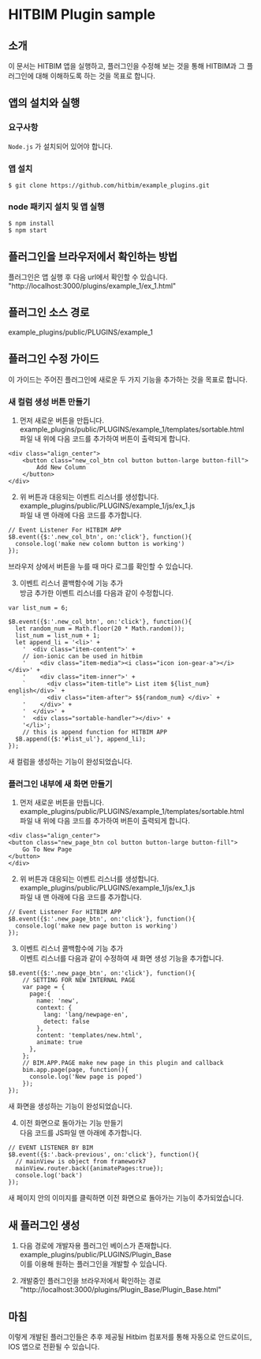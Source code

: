 # HITBIM Plugin sample

## 소개
이 문서는 HITBIM 앱을 실행하고, 플러그인을 수정해 보는 것을 통해 HITBIM과 그 플러그인에 대해 이해하도록 하는 것을 목표로 합니다.

## 앱의 설치와 실행

### 요구사항

`Node.js` 가 설치되어 있어야 합니다.

### 앱 설치
`$ git clone https://github.com/hitbim/example_plugins.git `

### node 패키지 설치 및 앱 실행

`$ npm install`  
`$ npm start`

## 플러그인을 브라우저에서 확인하는 방법

플러그인은 앱 실행 후 다음 url에서 확인할 수 있습니다.  
"http://localhost:3000/plugins/example_1/ex_1.html"

## 플러그인 소스 경로

example_plugins/public/PLUGINS/example_1

## 플러그인 수정 가이드

이 가이드는 주어진 플러그인에 새로운 두 가지 기능을 추가하는 것을 목표로 합니다.

### 새 컬럼 생성 버튼 만들기

1. 먼저 새로운 버튼을 만듭니다.  
example_plugins/public/PLUGINS/example_1/templates/sortable.html  
파일 내 </bim> 위에 다음 코드를 추가하여 버튼이 출력되게 합니다.

``` 
<div class="align_center">
    <button class="new_col_btn col button button-large button-fill">
        Add New Column
    </button>
</div>
```

2. 위 버튼과 대응되는 이벤트 리스너를 생성합니다.  
example_plugins/public/PLUGINS/example_1/js/ex_1.js  
파일 내 맨 아래에 다음 코드를 추가합니다.

```
// Event Listener For HITBIM APP
$B.event({$:'.new_col_btn', on:'click'}, function(){
  console.log('make new colomn button is working')
});
```

브라우저 상에서 버튼을 누를 때 마다 로그를 확인할 수 있습니다.

3. 이벤트 리스너 콜백함수에 기능 추가  
방금 추가한 이벤트 리스너를 다음과 같이 수정합니다.
```
var list_num = 6;

$B.event({$:'.new_col_btn', on:'click'}, function(){
  let random_num = Math.floor(20 * Math.random());
  list_num = list_num + 1;
  let append_li = '<li>' +
    '  <div class="item-content">' +
    // ion-ionic can be used in hitbim
    '    <div class="item-media"><i class="icon ion-gear-a"></i></div>' +
    '    <div class="item-inner">' +
    `      <div class="item-title"> List item ${list_num} english</div>` +
    `      <div class="item-after"> $${random_num} </div>` +
    '    </div>' +
    '  </div>' +
    '  <div class="sortable-handler"></div>' +
    '</li>';
    // this is append function for HITBIM APP
  $B.append({$:'#list_ul'}, append_li);
});
```

새 컬럼을 생성하는 기능이 완성되었습니다.

### 플러그인 내부에 새 화면 만들기

1. 먼저 새로운 버튼을 만듭니다.  
example_plugins/public/PLUGINS/example_1/templates/sortable.html  
파일 내 </bim> 위에 다음 코드를 추가하여 버튼이 출력되게 합니다.

``` 
<div class="align_center">
<button class="new_page_btn col button button-large button-fill">
    Go To New Page
</button>
</div>
```

2. 위 버튼과 대응되는 이벤트 리스너를 생성합니다.  
example_plugins/public/PLUGINS/example_1/js/ex_1.js  
파일 내 맨 아래에 다음 코드를 추가합니다.

```
// Event Listener For HITBIM APP
$B.event({$:'.new_page_btn', on:'click'}, function(){
  console.log('make new page button is working')
});
```

3. 이벤트 리스너 콜백함수에 기능 추가  
이벤트 리스너를 다음과 같이 수정하여 새 화면 생성 기능을 추가합니다.
```
$B.event({$:'.new_page_btn', on:'click'}, function(){
    // SETTING FOR NEW INTERNAL PAGE
    var page = {
      page:{
        name: 'new',
        context: {
          lang: 'lang/newpage-en',
          detect: false
        },
        content: 'templates/new.html',
        animate: true
      },
    };
    // BIM.APP.PAGE make new page in this plugin and callback
    bim.app.page(page, function(){
      console.log('New page is poped')
    });
});
```

새 화면을 생성하는 기능이 완성되었습니다.

4. 이전 화면으로 돌아가는 기능 만들기  
다음 코드를 JS파일 맨 아래에 추가합니다.
```
// EVENT LISTENER BY BIM
$B.event({$:'.back-previous', on:'click'}, function(){
  // mainView is object from framework7
  mainView.router.back({animatePages:true});
  console.log('back')
});
```

새 페이지 안의 이미지를 클릭하면 이전 화면으로 돌아가는 기능이 추가되었습니다.

## 새 플러그인 생성

1. 다음 경로에 개발자용 플러그인 베이스가 존재합니다.  
example_plugins/public/PLUGINS/Plugin_Base  
이를 이용해 원하는 플러그인을 개발할 수 있습니다.  

2. 개발중인 플러그인을 브라우저에서 확인하는 경로
"http://localhost:3000/plugins/Plugin_Base/Plugin_Base.html"

## 마침

이렇게 개발된 플러그인들은 추후 제공될 Hitbim 컴포저를 통해 자동으로 안드로이드, IOS 앱으로 전환될 수 있습니다.  
